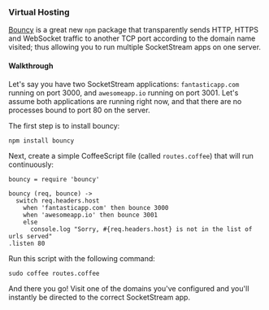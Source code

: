 ### Virtual Hosting

[Bouncy](https://github.com/substack/bouncy) is a great new `npm` package that transparently sends HTTP, HTTPS and WebSocket traffic to another TCP port according to the domain name visited; thus allowing you to run multiple SocketStream apps on one server.

#### Walkthrough

Let's say you have two SocketStream applications: `fantasticapp.com` running on port 3000, and `awesomeapp.io` running on port 3001. Let's assume both applications are running right now, and that there are no processes bound to port 80 on the server.

The first step is to install bouncy:

    npm install bouncy

Next, create a simple CoffeeScript file (called `routes.coffee`) that will run continuously:

``` coffee-script
bouncy = require 'bouncy'

bouncy (req, bounce) ->
  switch req.headers.host
    when 'fantasticapp.com' then bounce 3000
    when 'awesomeapp.io' then bounce 3001
    else
      console.log "Sorry, #{req.headers.host} is not in the list of urls served"
.listen 80
```

Run this script with the following command:

    sudo coffee routes.coffee

And there you go! Visit one of the domains you've configured and you'll instantly be directed to the correct SocketStream app.